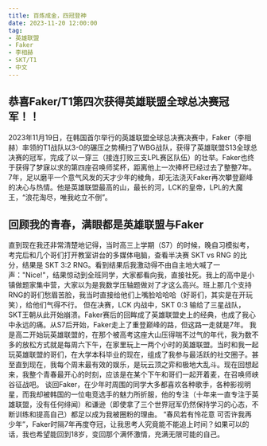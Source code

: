 ```yaml
---
title: 百炼成金，四冠登神
date: 2023-11-20 12:00:00
tag:
- 英雄联盟
- Faker
- 李相赫
- SKT/T1
- 中文
---
```


## 恭喜Faker/T1第四次获得英雄联盟全球总决赛冠军！！
2023年11月19日，在韩国首尔举行的英雄联盟全球总决赛决赛中，Faker（李相赫）率领的T1战队以3-0的碾压之势横扫了WBG战队，获得了英雄联盟S13全球总决赛的冠军，完成了以一穿三（接连打败三支LPL赛区队伍）的壮举。Faker也终于获得了梦寐以求的第四座召唤师奖杯，距离他上一次捧杯已经过去了整整7年。7年，足以磨平一个意气风发的天才少年的棱角，却无法浇灭Faker再次攀登巅峰的决心与热情。他是英雄联盟最高的山，最长的河，LCK的皇帝，LPL的大魔王，“浪花淘尽，唯我屹立不倒”。

## 回顾我的青春，满眼都是英雄联盟与Faker
直到现在我还非常清楚地记得，当时高三上学期（S7）的时候，晚自习模拟考，考完后和几个哥们打开教室讲台的多媒体电脑，查看半决赛 SKT vs RNG 的比分，结果是 SKT 3:2 RNG。看到结果后我激动得不由自主地大喊了一声："Nice!"，结果惊动到全班同学，大家都看向我，直接社死。我上的高中是小镇做题家集中营，大家以为是我数学压轴题做对了才这么高兴。班上那几个支持RNG的哥们愁眉苦脸，我当时直接给他们上嘴脸哈哈哈（好哥们，其实是在开玩笑），给他们气得不行。
但在决赛，LCK 内战中，SKT 0:3 输给了三星战队，SKT王朝从此开始崩溃。Faker赛后的回眸成了英雄联盟史上的经典，也成了我心中永远的痛。从S7后开始，Faker走上了重登巅峰的路，但这路一走就是7年。
我是高二开始玩英雄联盟的，在那个被高考这座大山压得喘不过气的年代，我为数不多的放松方式就是每周六下午，在家里玩上一两个小时的英雄联盟。当时和我一起玩英雄联盟的哥们，在大学本科毕业的现在，组成了我参与最活跃的社交圈子。甚至直到现在，我每个周末最有效的娱乐，是玩云顶之弈和极地大乱斗。现在回想起来，我整个青春最开心的时刻，应该是在某个下午和哥们一起开着麦，在召唤师峡谷征战吧。
谈回Faker，在少年时周围的同学大多都喜欢各种歌手，各种影视明星，而我却被韩国的一位电竞选手的魅力所折服，他的专注（十年来一直专注于英雄联盟，没有任何绯闻）和谦逊（即使拿了三个世界冠军仍然保持学习的心态，不断训练和提高自己）都足以成为我被圈粉的理由。
“春风若有怜花意 可否许我再少年”，Faker时隔7年再度夺冠，让我思考人究竟能不能追上时间？如果可以的话，我也希望能回到18岁，变回那个满怀激情，充满无限可能的自己。
